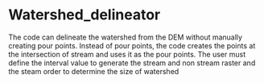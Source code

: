 # Watershed_delineator

The code can delineate the watershed from the DEM without manually creating pour points. Instead of pour points, the code creates the points at the intersection of stream and uses it as the pour points. The user must define the interval value to generate the stream and non stream raster and the steam order to determine the size of watershed
